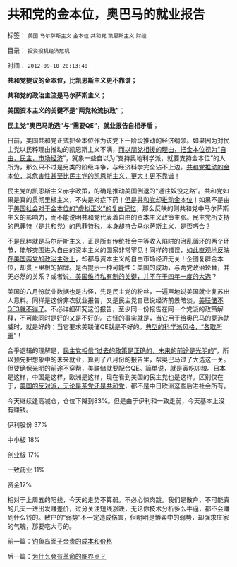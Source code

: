 # 共和党的金本位，奥巴马的就业报告

标签： `美国` `马尔萨斯主义` `金本位` `共和党` `凯恩斯主义` `财经` 

目录： `投资投机经济危机`

时间： `2012-09-10 20:13:40`

**共和党提议的金本位，比凯恩斯主义更不靠谱；**

**共和党的政治主流是马尔萨斯主义；**

**美国资本主义的关键不是“两党轮流执政”**；

**民主党“奥巴马助选”与“需要QE”，就业报告自相矛盾**；

日前，美国共和党正式把金本位作为该党下一阶段推动的经济纲领。如果因为对民主党以民粹理由推动的凯恩斯主义不满，[而以朋党相援的理由，把金本位视为“自由，民主，市场经济](../../../2012/2/21/国际资本流动是假象,金本位不成立，货币战争也就不成立.md)”，就象一些自以为“支持奥地利学派，就要支持金本位”的人所为，那么只不过是另类的阶级斗争，与经济科学完全沾不上边。[共和党推动的金本位，其危害性甚至比民主党的凯恩斯主义，更大！更不靠谱](../../../2011/8/23/黄金不是天然法定货币；金本位没有必要.md)！

民主党的凯恩斯主义赤字政策，的确是推动美国倒退的“通往奴役之路”。共和党如果是真的贯彻里根主义，不失是对症下药！[但是共和党却推动金本位](../../../2011/1/3/黄金不能保值；金本位制造经济危机.md)！如果不是由于[美国社会对于金本位的“虚拟正义”的复古记忆](../../../2012/2/20/“资本”是金本位的衍生概念.md)，那么反映的则共和党中马尔萨斯主义的影响力，而不能说明共和党代表着自由的资本主义政策主张。民主党所支持的巴菲特（是共和党）的[巴菲特税，本身却符合马尔萨斯主义，是否巧合](../../../2011/10/10/奥巴马的阶级斗争和美国敢说“不”的刁民.md)？

不是民粹就是马尔萨斯主义，正是所有传统社会中等收入陷阱的治乱循环的两个环节，能够突围进入自由的资本主义的国家非常罕见！同样的错误，[如此直观地反映在美国两党的政治主张上](../../../2011/10/14/所谓美国贫富差距，没有可信的依据；.md)，却都与资本主义的自由市场经济无关！企图复辟金本位，却贯上里根的招牌。是否提示一种可能性：美国的成功，与两党政治轮替，并无必然的关系？或者说[，美国维持私有制的关键，并不在于四年一度的大选](../../../2012/2/13/革命伤害的是民众,选举／宪政不是民主的条件.md)？

美国的八月份就业数据也是古怪，先是民主党的粉丝，一遍声地说美国就业复苏出人意料。同样是这份非农就业报告，又是民主党自已说经济前景暗淡，[美联储不QE3就不得了](../../../2011/8/12/美联储QE-n都无关紧要.md)。不必详细研究这份报告，至少同一份报告在同一个党派的政策解释，不可能同时是好的又是不好的。古怪的事实就是，当它用于给奥巴马的竞选助威时，就是好的；当它要求美联储QE就是不好的。[典型的科学派风格，“各取所需](../../../2012/6/29/讴歌盛世的科学派，“信仰科学”的“实证主义”.md)”！

合乎逻辑的理解是，[民主党相信“过去的政策是正确的，未来的前途是光明的](../../../2011/10/10/奥巴马的阶级斗争和美国敢说“不”的刁民.md)”，所以预先把想象中的未来就业，算到了八月份的报告里，帮奥巴马过了大选这一关。但要确保光明的前途不穿帮，美联储就要配合QE。简单说，就是寅吃卯粮。日本是这样，中国是这样，欧洲是这样，现在看到美国的民主党也是这样。区别仅在于，[美国的反对派，无论是茶党还是共和党](../../../2011/10/18/NoPrivateNotax！美国茶党和中国乌有之乡.md)，都不是中日欧洲这些后进社会所有。

今天继续逢高减仓，仓位下降到83%。但是由于伊利和一致走弱，今天基本上没有赚钱。

伊利股份 37%

中小板 18%

创业板 17%

一致药业 11%

资金17%

相对于上周五的阳线，今天的走势不算弱。不必心惊肉跳。我们是散户，不可能真的几天一进出发赚差价，过分关注短线涨跌，无论你技术分析多么牛逼，都不会赚到什么钱的。散户的“弱势”不一定造成伤害，但明明是博弈中的弱势，却强求庄家的气魄，那要吃大亏的。



前一篇：[钓鱼岛面子金贵的成本和价格](../../../2012/9/10/钓鱼岛面子金贵的成本和价格.md)

后一篇：[为什么会有革命的临界点？](../../../2012/9/11/为什么会有革命的临界点？.md)